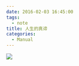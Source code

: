 ```yaml
---
date: 2016-02-03 16:45:00
tags:
  - note
title: 人生的真谛
categories:
  - Manual
---
```



![](img/人生的真谛/你好人类.png)
